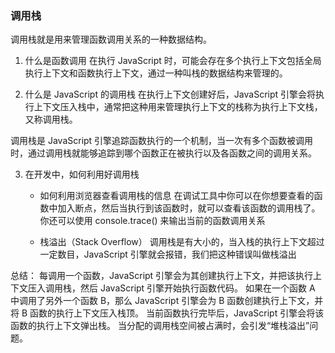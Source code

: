 ### 调用栈
调用栈就是用来管理函数调用关系的一种数据结构。

1. 什么是函数调用
在执行 JavaScript 时，可能会存在多个执行上下文包括全局执行上下文和函数执行上下文，通过一种叫栈的数据结构来管理的。

2. 什么是 JavaScript 的调用栈
在执行上下文创建好后，JavaScript 引擎会将执行上下文压入栈中，通常把这种用来管理执行上下文的栈称为执行上下文栈，又称调用栈。

调用栈是 JavaScript 引擎追踪函数执行的一个机制，当一次有多个函数被调用时，通过调用栈就能够追踪到哪个函数正在被执行以及各函数之间的调用关系。

3. 在开发中，如何利用好调用栈
	- 如何利用浏览器查看调用栈的信息
	在调试工具中你可以在你想要查看的函数中加入断点，然后当执行到该函数时，就可以查看该函数的调用栈了。
	你还可以使用 console.trace() 来输出当前的函数调用关系

	- 栈溢出（Stack Overflow）
	调用栈是有大小的，当入栈的执行上下文超过一定数目，JavaScript 引擎就会报错，我们把这种错误叫做栈溢出
	
总结：
每调用一个函数，JavaScript 引擎会为其创建执行上下文，并把该执行上下文压入调用栈，然后 JavaScript 引擎开始执行函数代码。
如果在一个函数 A 中调用了另外一个函数 B，那么 JavaScript 引擎会为 B 函数创建执行上下文，并将 B 函数的执行上下文压入栈顶。
当前函数执行完毕后，JavaScript 引擎会将该函数的执行上下文弹出栈。
当分配的调用栈空间被占满时，会引发“堆栈溢出”问题。






